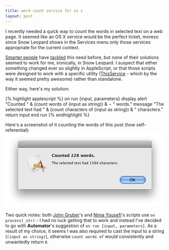 ```yaml
---
title: word count service for os x
layout: post
---
```


I recently needed a quick way to count the words in selected text on a web page. It seemed like an OS X service would be the perfect ticket, moreso since Snow Leopard shows in the Services menu only those services appropriate for the current context.

[Smarter people][df] have [tackled][eoi] this need before, but none of their solutions seemed to work for me, ironically, in Snow Leopard. I suspect that either something changed ever so slightly in AppleScript, or that those scripts were designed to work with a specific utility ([ThisService](http://wafflesoftware.net/thisservice/) - which by the way it seemed pretty awesome) rather than standalone.

Either way, here's my solution:

{% highlight applescript %}
on run {input, parameters}
  display alert "Counted " & (count words of (input as string)) & ¬
    " words." message "The selected text had " & (count characters of (input as string)) & " characters."
  return input
end run
{% endhighlight %}

Here's a screenshot of it counting the words of this post (how self-referential):
![Word Count Screenshot](/media/images/word_count.jpg)

Two quick notes: both [John Gruber][df]'s and [Nima Yousefi][eoi]'s scripts use `on process(_str)` - I had no luck getting that to work and instead I've decided to go with **Automator**'s suggestion of `on run {input, parameters}`. As a result of my choice, it seems I was also required to cast the input to a string (`(input as string)`), otherwise `count words of` would consistently and unwantedly return `0`.

[df]: http://daringfireball.net/2007/01/word_count_script_for_thisservice
[eoi]: http://equinox-of-insanity.com/2008/01/better-word-count-service/

